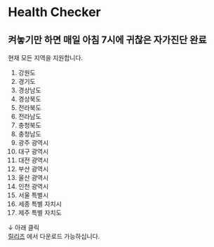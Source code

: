 # Health Checker
## 켜놓기만 하면 매일 아침 7시에 귀찮은 자가진단 완료

현재 모든 지역을 지원합니다.

1. 강원도
2. 경기도
3. 경상남도
4. 경상북도
5. 전라북도
5. 전라남도
5. 충청북도
5. 충청남도
5. 광주 광역시
6. 대구 광역시
7. 대전 광역시
8. 부산 광역시
11. 울산 광역시
1. 인천 광역시
9. 서울 특별시
10. 세종 특별 자치시
1. 제주 특별 자치도

↓ 아래 클릭  
[릴리즈](https://github.com/SnowyPainter/HealthChecker/releases/tag/1) 에서 다운로드 가능하십니다.
